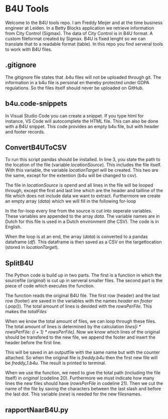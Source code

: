# B4U Tools
Welcome to the B4U tools repo. I am Freddy Meijer and at the time business engineer at Leiden. In a Betty Blocks application we retrieve information from City Control (Sigmax). The data of City Control is in B4U format. A custom fileformat created by Sigmax. B4U is fixed lenght so we can translate that to a readable format (table). In this repo you find serveral tools to work with B4U files.

## .gitignore
The gitignore file states that .b4u files will not be uploaded through git. The information in a b4u file is personal en thereby protected under GDPA regulations. So the files itself should never be uploaded on GitHub.

## b4u.code-snippets
In Visual Studio Code you can create a snippet. If you type html for instance, VS Code will autocomplete the HTML file. This can also be done with a B4U snippet. This code provides an empty b4u file, but with header and footer records.

## ConvertB4UToCSV
To run this script pandas should be installed. In line 3, you state the path to the location of the file (variable *locationSource*). This includes the file itself. With this variable, the variable *locationTarget* will be created. This two are the same, except for the extention (b4u will be changed to csv).

The file in *locationSource* is opend and all lines in the file will be looped through, except the first and last line which are the header and tailline of the file which does not include data we want to extract. Furthermore we create an empty array (*data*) which we will fill in the following for-loop

In the for-loop every line from the source is cut into seperate variables. These variables are appended to the array *data*. The variable names are in Dutch for this file is used in a Dutch environment (the CSV). The code is in English. 

When the loop is at an end, the array (*data*) is converted to a pandas dataframe (*df*). This dataframe is then saved as a CSV on the targetlocation (stored in *locationTarget*).

## SplitB4U
The Python code is build up in two parts. The first is a function in which the sourcefile (*original*) is cut up in serveral smaller files. The second part is the piece of code which executes the function.

The function reads the original B4U file. The first row (header) and the last row (footer) are saved in the variables with the names *header* en *footer* (.pop()). The total amount of lines is devided with the *rowsPerFile*. This makes the *totalFiles* 

When we know the total amount of files, we can loop through these files. The total amount of lines is determined by the calculation *lines[i * rowsPerFile: (i + 1) * rowsPerFile]*. Now we know which lines of the original should be transfered to the new file, we append the footer and insert the header before the first line. 

This will be saved in an outputfile with the same name but with the counter attached. So when the original file is *freddy.b4u* then the first new file will be *freddy_1.b4u*. The result is printed to terminal.

When we use the function, we need to give the total path (including the file itself) in *original* (codeline 20). Furthermore we must indicate how many lines the new files should have (*rowsPerFile* in codeline 21). Then we cut the name of the file by saving the characters between the last slash and before the last dot. This variable (*new*) is needed for the new filesnames.

## rapportNaarB4U.py
